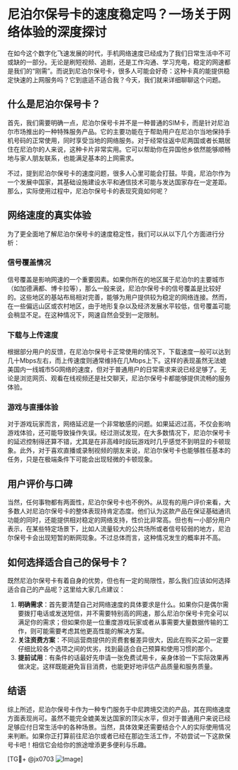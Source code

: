 # 尼泊尔保号卡的速度稳定吗？一场关于网络体验的深度探讨

在如今这个数字化飞速发展的时代，手机网络速度已经成为了我们日常生活中不可或缺的一部分。无论是刷短视频、追剧，还是工作沟通、学习充电，稳定的网速都是我们的“刚需”。而说到尼泊尔保号卡，很多人可能会好奇：这种卡真的能提供稳定快速的上网服务吗？它到底适不适合我？今天，我们就来详细聊聊这个问题。

## 什么是尼泊尔保号卡？

首先，我们需要明确一点，尼泊尔保号卡并不是一种普通的SIM卡，而是针对尼泊尔市场推出的一种特殊服务产品。它的主要功能在于帮助用户在尼泊尔当地保持手机号码的正常使用，同时享受当地的网络服务。对于经常往返中尼两国或者长期居住在尼泊尔的人来说，这种卡片非常实用。它可以帮助你在异国他乡依然能够顺畅地与家人朋友联系，也能满足基本的上网需求。

不过，提到尼泊尔保号卡的速度问题，很多人心里可能会打鼓。毕竟，尼泊尔作为一个发展中国家，其基础设施建设水平和通信技术可能与发达国家存在一定差距。那么，实际使用过程中，尼泊尔保号卡的表现究竟如何呢？

## 网络速度的真实体验

为了更全面地了解尼泊尔保号卡的速度稳定性，我们可以从以下几个方面进行分析：

### 信号覆盖情况

信号覆盖是影响网速的一个重要因素。如果你所在的地区属于尼泊尔的主要城市（如加德满都、博卡拉等），那么一般来说，尼泊尔保号卡的信号覆盖是比较好的。这些地区的基站布局相对完善，能够为用户提供较为稳定的网络连接。然而，在一些偏远山区或农村地区，由于地形复杂以及经济发展水平较低，信号覆盖可能会稍显不足。在这种情况下，网速自然会受到一定限制。

### 下载与上传速度

根据部分用户的反馈，在尼泊尔保号卡正常使用的情况下，下载速度一般可以达到几十Mbps左右，而上传速度则通常维持在几Mbps上下。这样的表现虽然无法媲美国内一线城市5G网络的速度，但对于普通用户的日常需求来说已经足够了。无论是浏览网页、观看在线视频还是社交聊天，尼泊尔保号卡都能够提供流畅的服务体验。

### 游戏与直播体验

对于游戏玩家而言，网络延迟是一个非常敏感的问题。如果延迟过高，不仅会影响游戏体验，还可能导致操作失误。经过测试发现，在大多数情况下，尼泊尔保号卡的延迟控制得还算不错，尤其是在非高峰时段玩游戏时几乎感觉不到明显的卡顿现象。此外，对于喜欢直播或录制视频的朋友来说，尼泊尔保号卡也能够胜任基本的任务，只是在极端条件下可能会出现轻微的卡顿现象。

## 用户评价与口碑

当然，任何事物都有两面性，尼泊尔保号卡也不例外。从现有的用户评价来看，大多数人对尼泊尔保号卡的整体表现持肯定态度。他们认为这款产品在保证基础通讯功能的同时，还能提供相对稳定的网络支持，性价比非常高。但也有一小部分用户表示，在某些特定场景下，比如人流量较大的公共场所或者信号较弱的地方，尼泊尔保号卡会出现短暂的断网现象。不过总体而言，这种情况发生的概率并不高。

## 如何选择适合自己的保号卡？

既然尼泊尔保号卡有着自身的优势，但也有一定的局限性，那么我们应该如何选择适合自己的产品呢？这里给大家几点建议：

1. **明确需求**：首先要清楚自己对网络速度的具体要求是什么。如果你只是偶尔需要拨打电话或发送短信，并不需要特别高的网速，那么尼泊尔保号卡完全可以满足你的需求；但如果你是一位重度游戏玩家或者从事需要大量数据传输的工作，则可能需要考虑其他更高性能的解决方案。
2. **关注资费方案**：不同运营商提供的资费套餐差异很大，因此在购买之前一定要仔细比较各个选项之间的优劣，找到最适合自己预算和使用习惯的那个。
3. **提前试用**：有条件的话最好先申请一张免费试用卡，亲身体验一下实际效果再做决定。这样既能避免盲目消费，也能更好地评估产品质量和服务质量。

## 结语

综上所述，尼泊尔保号卡作为一种专门服务于中尼跨境交流的产品，其在网络速度方面表现尚可。虽然不能完全媲美发达国家的顶尖水平，但对于普通用户来说已经足够应付日常生活中的各种场景。当然，具体效果还需要结合个人的实际使用情况来判断。如果你正打算前往尼泊尔或者已经在那边生活工作，不妨尝试一下这款保号卡吧！相信它会给你的旅途增添更多便利与乐趣。

[TG💪+ @jx0703 ![Image](https://github.com/user-attachments/assets/dbca1d08-cadb-493c-b0ec-ad6f7a83f270)]